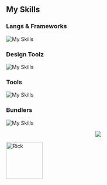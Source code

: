 
## My Skills
  ### Langs & Frameworks
  ![My Skills](https://skillicons.dev/icons?i=html,js,ts,css,react,tailwind,c,py,express,gatsby,solidity,rust,electron)
  ### Design Toolz
  ![My Skills](https://skillicons.dev/icons?i=ae,xd)
  ### Tools
  ![My Skills](https://skillicons.dev/icons?i=supabase)
  ### Bundlers
  ![My Skills](https://skillicons.dev/icons?i=webpack,gulp)


  

<p align="center">
    <a href="https://github.com/nermalcat69/">
        <img src="https://github-readme-streak-stats.herokuapp.com?user=nermalcat69&hide_border=true&background=0D1117&currStreakLabel=FFFFFF&sideLabels=FFFFFF&currStreakNum=FFFFFF&dates=FFFFFF&sideNums=FFFFFF&fire=f04848&ring=f04848&stroke=FFFFFFFF)](https://git.io/streak-stats" />
  </a> </p>


<img src="https://cdn.discordapp.com/attachments/1152493821645553716/1153920510703452270/rickyy-2.gif" alt="Rick" width="100" style="height: 100px; position: relative; animation: scrollRight 5s linear infinite;"></img>
